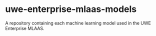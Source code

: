 # uwe-enterprise-mlaas-models
A repository containing each machine learning model used in the UWE Enterprise MLAAS.
